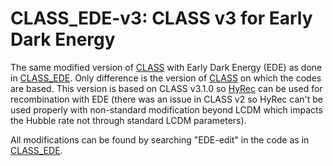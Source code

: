 # CLASS_EDE-v3: CLASS v3 for Early Dark Energy

The same modified version of [CLASS](https://github.com/lesgourg/class_public) with Early Dark Energy (EDE) as done in [CLASS_EDE](https://github.com/mwt5345/class_ede/blob/master/README.md). Only difference is the version of [CLASS](https://github.com/lesgourg/class_public) on which the codes are based. This version is based on CLASS v3.1.0 so [HyRec](https://github.com/nanoomlee/HYREC-2) can be used for recombination with EDE (there was an issue in CLASS v2 so HyRec can't be used properly with non-standard modification beyond LCDM which impacts the Hubble rate not through standard LCDM parameters).

All modifications can be found by searching "EDE-edit" in the code as in [CLASS_EDE](https://github.com/mwt5345/class_ede/blob/master/README.md).

